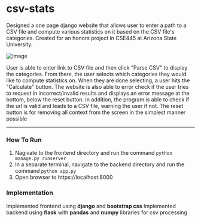 # csv-stats

Designed a one page django website that allows user to enter a path to a CSV file and compute various statistics on it based on the CSV file's categories. Created for an honors project in CSE445 at Arizona State University.

![image](https://user-images.githubusercontent.com/72316669/140620100-4d2d7e08-0631-46da-b17d-8e31bc832b42.png)

User is able to enter link to CSV file and then click "Parse CSV" to display the categories. From there, the user selects which categories they would like to compute statistics on. When they are done selecting, a user hits the "Calculate" button. The website is also able to error check if the user tries to request in incorrect/invalid results and displays an error message at the bottom, below the reset button. In addition, the program is able to check if the url is valid and leads to a CSV file, warning the user if not. The reset button is for removing all context from the screen in the simplest manner possible

----
### How To Run
1. Nagivate to the frontend directory and run the command `python manage.py runserver`
2. In a separate terminal, navigate to the backend directory and run the command `python app.py`
3. Open browser to https://localhost:8000



### Implementation
Implemented frontend using **django** and **bootstrap css**
Implemented backend using **flask** with **pandas** and **numpy** libraries for csv processing
